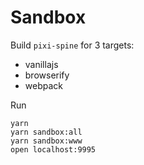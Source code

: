 Sandbox
=======

Build `pixi-spine` for 3 targets:

* vanillajs
* browserify
* webpack

Run

```
yarn
yarn sandbox:all
yarn sandbox:www
open localhost:9995
```
